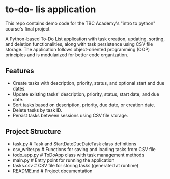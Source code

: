 # to-do- lis application
This repo contains demo code for the TBC Academy's "intro to python" course's final project

A Python-based To-Do List application with task creation, updating, sorting, and deletion functionalities, along with task persistence using CSV file storage. The application follows object-oriented programming (OOP) principles and is modularized for better code organization.

## Features

- Create tasks with description, priority, status, and optional start and due dates.
- Update existing tasks' description, priority, status, start date, and due date.
- Sort tasks based on description, priority, due date, or creation date.
- Delete tasks by task ID.
- Persist tasks between sessions using CSV file storage.

## Project Structure

- task.py # Task and StartDateDueDateTask class definitions
- csv_writer.py # Functions for saving and loading tasks from CSV file
- todo_app.py # ToDoApp class with task management methods
- main.py # Entry point for running the application
- tasks.csv # CSV file for storing tasks (generated at runtime)
- README.md # Project documentation


